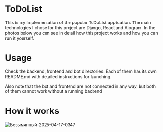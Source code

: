 # ToDoList

This is my implementation of the popular ToDoList application. The main technologies I chose for this project are Django, React and Aiogram. In the photos below you can see in detail how this project works and how you can run it yourself.

# Usage

Check the backend, frontend and bot directories. Each of them has its own README.md with detailed instructions for launching.

Also note that the bot and frontend are not connected in any way, but both of them cannot work without a running backend

# How it works
![Безымянный-2025-04-17-0347](https://github.com/user-attachments/assets/645a4369-c077-4f15-88da-c45eafe04a26)
